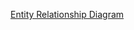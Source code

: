 [Entity Relationship Diagram](https://excalidraw.com/#json=K4pImhdtm8oWymbwCLoiE,FL6w5A0b6KqqDXL200eLSg)